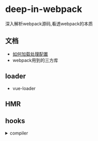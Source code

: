 # deep-in-webpack

深入解析webpack源码,看透webpack的本质

## 文档

- [如何加载处理配置](./docs/如何加载处理配置/加载配置.md)
- webpack用到的三方库

## loader
- vue-loader
 
## HMR

## hooks
<details>
 <summary>compiler</summary>
 - 初始化阶段
 - 编译阶段
 - 生成产物阶段
</details>
